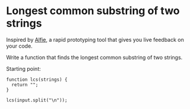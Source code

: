 # Longest common substring of two strings

Inspired by [Alfie](https://alfie.prodo.ai/challenge/1), a rapid prototyping tool that gives you live feedback on your code.

Write a function that finds the longest common substring of two strings.

Starting point:

```
function lcs(strings) {
  return "";
}

lcs(input.split("\n"));
```
